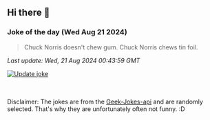 ## Hi there 👋

### Joke of the day (Wed Aug 21 2024)
<!-- joke -->
>Chuck Norris doesn't chew gum. Chuck Norris chews tin foil.
<!-- /joke -->

*Last update: Wed, 21 Aug 2024 00:43:59 GMT*

[![Update joke](https://github.com/nclskfm/nclskfm/actions/workflows/joke.yml/badge.svg)](https://github.com/nclskfm/nclskfm/actions/workflows/joke.yml)

<br><br>
Disclaimer: The jokes are from the [Geek-Jokes-api](https://github.com/sameerkumar18/geek-joke-api) and are randomly selected. That's why they are unfortunately often not funny. :D
